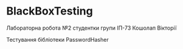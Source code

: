 # BlackBoxTesting

Лабораторна робота №2 студентки групи ІП-73 Кошолап Вікторії

Тестування бібліотеки PasswordHasher
